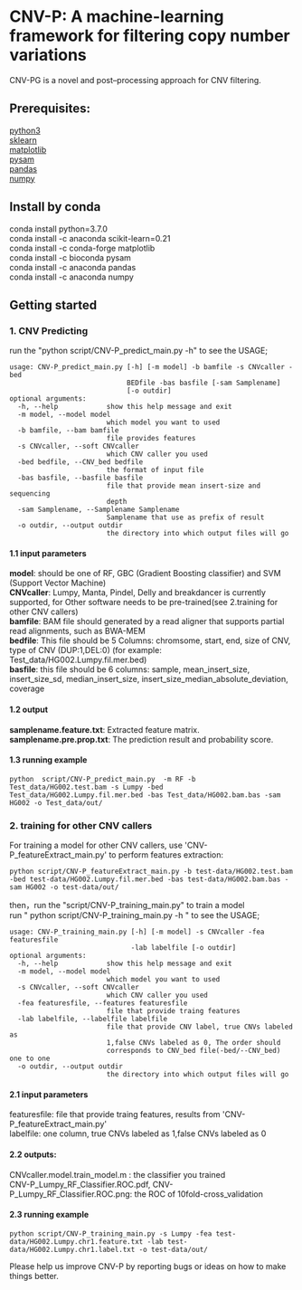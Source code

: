 # CNV-P: A machine-learning framework for filtering copy number variations
CNV-PG is a novel and post–processing approach for CNV filtering.  

## Prerequisites:
[python3](https://www.python.org/)  
[sklearn](https://pypi.org/project/sklearn/)  
[matplotlib](https://pypi.org/project/matplotlib/)  
[pysam](https://pypi.org/project/pysam/)  
[pandas](https://pypi.org/project/pandas/)  
[numpy](https://pypi.org/project/numpy/)  

## Install by conda
conda install python=3.7.0  
conda install -c anaconda scikit-learn=0.21  
conda install -c conda-forge matplotlib  
conda install -c bioconda pysam  
conda install -c anaconda pandas  
conda install -c anaconda numpy  

## Getting started
### 1. CNV Predicting
run the "python  script/CNV-P_predict_main.py -h" to see the USAGE;  
```
usage: CNV-P_predict_main.py [-h] [-m model] -b bamfile -s CNVcaller -bed
                             BEDfile -bas basfile [-sam Samplename]
                             [-o outdir]
optional arguments:
  -h, --help            show this help message and exit
  -m model, --model model
                        which model you want to used
  -b bamfile, --bam bamfile
                        file provides features
  -s CNVcaller, --soft CNVcaller
                        which CNV caller you used
  -bed bedfile, --CNV_bed bedfile
                        the format of input file
  -bas basfile, --basfile basfile
                        file that provide mean insert-size and sequencing
                        depth
  -sam Samplename, --Samplename Samplename
                        Samplename that use as prefix of result
  -o outdir, --output outdir
                        the directory into which output files will go
```
#### 1.1 input parameters
**model**:  should be one of RF, GBC (Gradient Boosting classifier) and SVM (Support Vector Machine)  
**CNVcaller**: Lumpy, Manta, Pindel, Delly and breakdancer is currently supported,  for Other software needs to be pre-trained(see 2.training for other CNV callers)  
**bamfile**: BAM file should generated by a read aligner that supports partial read alignments, such as BWA-MEM  
**bedfile**: This file should be 5 Columns: chromsome, start, end, size of CNV, type of CNV (DUP:1,DEL:0) (for example: Test_data/HG002.Lumpy.fil.mer.bed)  
**basfile**: this file should be 6 columns: sample, mean_insert_size, insert_size_sd, median_insert_size, insert_size_median_absolute_deviation, coverage  
#### 1.2 output
**samplename.feature.txt**: Extracted feature matrix.  
**samplename.pre.prop.txt**: The prediction result and probability score.   

#### 1.3 running example
```
python  script/CNV-P_predict_main.py  -m RF -b Test_data/HG002.test.bam -s Lumpy -bed Test_data/HG002.Lumpy.fil.mer.bed -bas Test_data/HG002.bam.bas -sam HG002 -o Test_data/out/
```

### 2. training for other CNV callers
For  training a model for other CNV callers, use 'CNV-P_featureExtract_main.py' to perform features extraction:  
```
python script/CNV-P_featureExtract_main.py -b test-data/HG002.test.bam -bed test-data/HG002.Lumpy.fil.mer.bed -bas test-data/HG002.bam.bas -sam HG002 -o test-data/out/
```
then，run the "script/CNV-P_training_main.py" to train a model  
run " python script/CNV-P_training_main.py -h " to see the USAGE;  
```
usage: CNV-P_training_main.py [-h] [-m model] -s CNVcaller -fea featuresfile
                              -lab labelfile [-o outdir]
optional arguments:
  -h, --help            show this help message and exit
  -m model, --model model
                        which model you want to used
  -s CNVcaller, --soft CNVcaller
                        which CNV caller you used
  -fea featuresfile, --features featuresfile
                        file that provide traing features
  -lab labelfile, --labelfile labelfile
                        file that provide CNV label, true CNVs labeled as
                        1,false CNVs labeled as 0, The order should
                        corresponds to CNV_bed file(-bed/--CNV_bed) one to one
  -o outdir, --output outdir
                        the directory into which output files will go
```
#### 2.1 input parameters
featuresfile:  file that provide traing features, results from 'CNV-P_featureExtract_main.py'  
labelfile: one column, true CNVs labeled as 1,false CNVs labeled as 0  

#### 2.2 outputs:
CNVcaller.model.train_model.m : the classifier you trained  
CNV-P_Lumpy_RF_Classifier.ROC.pdf, CNV-P_Lumpy_RF_Classifier.ROC.png: the ROC of 10fold-cross_validation  

#### 2.3 running example
```
python script/CNV-P_training_main.py -s Lumpy -fea test-data/HG002.Lumpy.chr1.feature.txt -lab test-data/HG002.Lumpy.chr1.label.txt -o test-data/out/
```

Please help us improve CNV-P by reporting bugs or ideas on how to make things better.  

